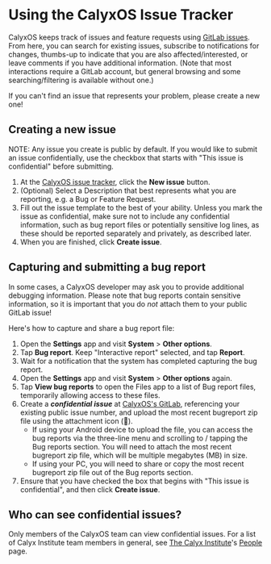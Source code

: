 # Using the CalyxOS Issue Tracker
CalyxOS keeps track of issues and feature requests using [GitLab issues](https://gitlab.com/CalyxOS/calyxos/-/issues). From here, you can search for existing issues, subscribe to notifications for changes, thumbs-up to indicate that you are also affected/interested, or leave comments if you have additional information. (Note that most interactions require a GitLab account, but general browsing and some searching/filtering is available without one.)

If you can't find an issue that represents your problem, please create a new one!

## Creating a new issue
NOTE: Any issue you create is public by default. If you would like to submit an issue confidentially, use the checkbox that starts with "This issue is confidential" before submitting.

1. At the [CalyxOS issue tracker](https://gitlab.com/CalyxOS/calyxos/-/issues), click the **New issue** button.
2. (Optional) Select a Description that best represents what you are reporting, e.g. a Bug or Feature Request.
3. Fill out the issue template to the best of your ability. Unless you mark the issue as confidential, make sure not to include any confidential information, such as bug report files or potentially sensitive log lines, as these should be reported separately and privately, as described later.
4. When you are finished, click **Create issue**.

## Capturing and submitting a bug report
In some cases, a CalyxOS developer may ask you to provide additional debugging information. Please note that bug reports contain sensitive information, so it is important that you do *not* attach them to your public GitLab issue!

Here's how to capture and share a bug report file:
1. Open the **Settings** app and visit **System** > **Other options**.
2. Tap **Bug report**. Keep "Interactive report" selected, and tap **Report**.
3. Wait for a notification that the system has completed capturing the bug report.
4. Open the **Settings** app and visit **System** > **Other options** again.
5. Tap **View bug reports** to open the Files app to a list of Bug report files, temporarily allowing access to these files.
6. Create a ***confidential issue*** at [CalyxOS's GitLab](https://gitlab.com/CalyxOS/calyxos/-/issues), referencing your existing public issue number, and upload the most recent bugreport zip file using the attachment icon (📎).
    - If using your Android device to upload the file, you can access the bug reports via the three-line menu and scrolling to / tapping the Bug reports section. You will need to attach the most recent bugreport zip file, which will be multiple megabytes (MB) in size.
    - If using your PC, you will need to share or copy the most recent bugreport zip file out of the Bug reports section.
7. Ensure that you have checked the box that begins with "This issue is confidential", and then click **Create issue**.

## Who can see confidential issues?
Only members of the CalyxOS team can view confidential issues. For a list of Calyx Institute team members in general, see [The Calyx Institute](https://calyxinstitute.org)'s [People](https://calyxinstitute.org/about/people/team) page.
